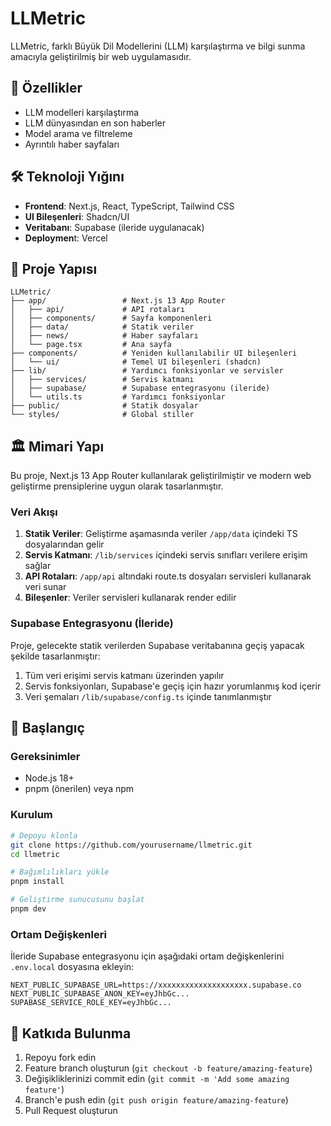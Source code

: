 # LLMetric

LLMetric, farklı Büyük Dil Modellerini (LLM) karşılaştırma ve bilgi sunma amacıyla geliştirilmiş bir web uygulamasıdır.

## 🚀 Özellikler

- LLM modelleri karşılaştırma
- LLM dünyasından en son haberler
- Model arama ve filtreleme
- Ayrıntılı haber sayfaları

## 🛠️ Teknoloji Yığını

- **Frontend**: Next.js, React, TypeScript, Tailwind CSS
- **UI Bileşenleri**: Shadcn/UI
- **Veritabanı**: Supabase (ileride uygulanacak)
- **Deploymen**t: Vercel

## 📂 Proje Yapısı

```
LLMetric/
├── app/                 # Next.js 13 App Router
│   ├── api/             # API rotaları
│   ├── components/      # Sayfa komponenleri
│   ├── data/            # Statik veriler
│   ├── news/            # Haber sayfaları
│   └── page.tsx         # Ana sayfa
├── components/          # Yeniden kullanılabilir UI bileşenleri
│   └── ui/              # Temel UI bileşenleri (shadcn)
├── lib/                 # Yardımcı fonksiyonlar ve servisler
│   ├── services/        # Servis katmanı
│   ├── supabase/        # Supabase entegrasyonu (ileride)
│   └── utils.ts         # Yardımcı fonksiyonlar
├── public/              # Statik dosyalar
└── styles/              # Global stiller
```

## 🏛️ Mimari Yapı

Bu proje, Next.js 13 App Router kullanılarak geliştirilmiştir ve modern web geliştirme prensiplerine uygun olarak tasarlanmıştır.

### Veri Akışı

1. **Statik Veriler**: Geliştirme aşamasında veriler `/app/data` içindeki TS dosyalarından gelir
2. **Servis Katmanı**: `/lib/services` içindeki servis sınıfları verilere erişim sağlar
3. **API Rotaları**: `/app/api` altındaki route.ts dosyaları servisleri kullanarak veri sunar
4. **Bileşenler**: Veriler servisleri kullanarak render edilir

### Supabase Entegrasyonu (İleride)

Proje, gelecekte statik verilerden Supabase veritabanına geçiş yapacak şekilde tasarlanmıştır:

1. Tüm veri erişimi servis katmanı üzerinden yapılır
2. Servis fonksiyonları, Supabase'e geçiş için hazır yorumlanmış kod içerir
3. Veri şemaları `/lib/supabase/config.ts` içinde tanımlanmıştır

## 🚀 Başlangıç

### Gereksinimler

- Node.js 18+
- pnpm (önerilen) veya npm

### Kurulum

```bash
# Depoyu klonla
git clone https://github.com/yourusername/llmetric.git
cd llmetric

# Bağımlılıkları yükle
pnpm install

# Geliştirme sunucusunu başlat
pnpm dev
```

### Ortam Değişkenleri

İleride Supabase entegrasyonu için aşağıdaki ortam değişkenlerini `.env.local` dosyasına ekleyin:

```
NEXT_PUBLIC_SUPABASE_URL=https://xxxxxxxxxxxxxxxxxxxx.supabase.co
NEXT_PUBLIC_SUPABASE_ANON_KEY=eyJhbGc...
SUPABASE_SERVICE_ROLE_KEY=eyJhbGc...
```

## 🧩 Katkıda Bulunma

1. Repoyu fork edin
2. Feature branch oluşturun (`git checkout -b feature/amazing-feature`)
3. Değişikliklerinizi commit edin (`git commit -m 'Add some amazing feature'`)
4. Branch'e push edin (`git push origin feature/amazing-feature`)
5. Pull Request oluşturun 